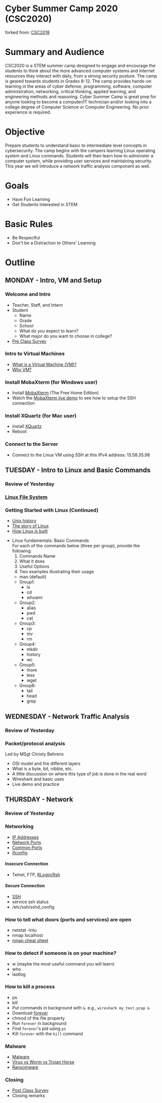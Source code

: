 Cyber Summer Camp 2020 (CSC2020)
======================
forked from: [CSC2018](https://github.com/camel-clarkson/CSC/tree/CSC2018)

# Summary and Audience
CSC2020 is a STEM summer camp designed to engage and encourage the students to think about the more advanced computer systems and internet resources they interact with daily, from a strong security posture. The camp is geared towards students in Grades 8-12. The camp provides hands-on learning in the areas of cyber defense, programming, software, computer administration, networking, critical thinking, applied learning, and engineering methods and reasoning. Cyber Summer Camp is great prep for anyone looking to become a computer/IT technician and/or looking into a college degree of Computer Science or Computer Engineering. No prior experience is required.

# Objective
Prepare students to understand basic to intermediate level concepts in cybersecurity. The camp begins with the campers learning Linux operating system and Linux commands. Students will then learn how to administer a computer system, while providing user services and maintaining security. This year we will introduce a network traffic analysis component as well.

# Goals
- Have Fun Learning
- Get Students Interested in STEM

# Basic Rules
- Be Respectful
- Don't be a Distraction to Others' Learning

# Outline

## MONDAY - Intro, VM and Setup
### Welcome and Intro
  - Teacher, Staff, and Intern
  - Student
    - Name
    - Grade
    - School
    - What do you expect to learn?
    - What major do you want to choose in college?
- [Pre Class Survey](https://forms.gle/UuWWRZpoXp9gY2VA6)

### Intro to Virtual Machines
  - [What is a Virtual Machine (VM)?](https://www.youtube.com/watch?v=yIVXjl4SwVo)
  - [Why VM?](https://www.linkedin.com/learning/learning-vmware-vsphere-6-5/why-virtual-machines)
  <!---
  - Install [PUTTY](https://www.putty.org/) (if using Windows)
  - Connect to Linux Virtual Machine on Amazon Web Services (AWS) using SSH
  -->
  
<!---
  - If you want to install your own Linux Virtual Machine, here are a couple of reference links:
     - [Reference Tutorial 1](https://www.lifewire.com/run-ubuntu-within-windows-virtualbox-2202098)
     - [Reference Tutorial 2](https://askubuntu.com/questions/142549/how-to-install-ubuntu-on-virtualbox)
-->

### Install MobaXterm (for Windows user)
- Install [MobaXterm](https://mobaxterm.mobatek.net/download.html) (The Free Home Edition) 
- Watch the [MobaXterm live demo](https://mobaxterm.mobatek.net/demo.html) to see how to setup the SSH connection

### Install XQuartz (for Mac user)
- Install [XQuartz](https://www.xquartz.org/)
- Reboot

### Connect to the Server
- Connect to the Linux VM using SSH at this IPv4 address: 13.58.35.98

<!---
### Game Time: [The Command Line Murders](https://github.com/veltman/clmystery.git)
-->

## TUESDAY - Intro to Linux and Basic Commands

### Review of Yesterday

### [Linux File System](https://www.youtube.com/watch?v=HIXzJ3Rz9po)

### Getting Started with Linux (Continued)
- [Unix history](https://youtu.be/7FjX7r5icV8)
- [The story of Linux](https://youtu.be/5ocq6_3-nEw)
- [How Linux is built](https://youtu.be/yVpbFMhOAwE)
<!---
- What happens when you press Power - [Boot Process](https://youtu.be/RgLMBXg5b9I)
- [Linux Boot Process](https://www.thegeekstuff.com/2011/02/linux-boot-process)
-->

- Linux fundamentals: Basic Commands\
  For each of the commands below (three per group), provide the following:
   1. Commands Name
   2. What it does
   3. Useful Options
   4. Two examples illustrating their usage
    - man (default)
    - Group1:
      - ls
      - cd
      - whoami
    - Group2:
      - alias
      - pwd
      - cat
    - Group3:
      - cp
      - mv
      - rm
    - Group4:
      - mkdir
      - history
      - wc
    - Group5:
      - more
      - less
      - wget
    - Group6:
      - tail
      - head
      - grep
<!--
### [Sudo](https://www.youtube.com/watch?v=imnEUvvDxc4)
-->

<!--
### Installing Software/Packages
- [apt-get](https://youtu.be/EJgXqQvqaIM)
- Update & Upgrade
- Install & Unistall
- Look at all Packages in Software Manager
-
### Users/Groups
- [adduser/group](https://www.youtube.com/watch?v=-OzmiIPOTxI)
- Add a user to your machine
  - username = student ; pw = student
  - giving sudo access to the user you created
- Passwords (strong passwords are IMPORTANT!)
- Permissions (root vs normal user)
- deluser
- Exercise - Can you add, then delete a user?
-->

<!--### Fun exercise (Which group can remote log in first)-->

## WEDNESDAY - Network Traffic Analysis

### Review of Yesterday

### Packet/protocol analysis 
Led by MSgt Christy Behrens
- OSI model and the different layers
- What is a byte, bit, nibble, etc.
- A little discussion on where this type of job is done in the real word
- Wireshark and basic uses
- Live demo and practice

## THURSDAY - Network 

### Review of Yesterday

### Networking
- [IP Addresses](https://youtu.be/7_-qWlvQQtY)
- [Network Ports](https://youtu.be/uMwzsh_Dd9Y)
- [Common Ports](http://www.meridianoutpost.com/resources/articles/well-known-tcpip-ports.php)
- [ifconfig](https://goinbigdata.com/demystifying-ifconfig-and-network-interfaces-in-linux/)

<!--  
### [Remote Administration](https://www.youtube.com/watch?v=o-W_mDGX1bY)
-->

#### Insecure Connection
- Telnet, FTP, [RLogin/Rsh](https://sourcedaddy.com/networking/rlogin-rsh-and-rcp.html)

#### Secure Connection
- [SSH](https://youtu.be/v_cVEpESG3g) 
- service ssh status
- /etc/ssh/sshd\_config
<!--  
- [SSH Install](https://youtu.be/0KXZ6GnVza8)
- [SSH Keys](https://www.youtube.com/watch?v=EuIYabZS3ow)
- SSH into partner's machine with previously created account
-->

### How to tell what doors (ports and services) are open
- netstat -lntu
- nmap localhost
- [nmap cheat sheet](https://hackertarget.com/nmap-cheatsheet-a-quick-reference-guide/)

### How to detect if someone is on your machine?
- w (maybe the most useful command you will learn)
- who
- lastlog

### How to kill a process
- ps
- kill
- Put commands in background with `&`. e.g., `wireshark my_test.pcap &`
- Download [forever](https://github.com/camel-clarkson/CSC/blob/CSC2020/script/forever)
- chmod of the file property
- Run `forever` in background
- Find `forever`'s pid using `ps`
- Kill `forever` with the `kill` command
<!--
- pkill -KILL/STOP -u username
- Lock account - passwd -l username
-->

### Malware
<!--
- [Malware](https://www.youtube.com/watch?v=afzkoB_lYNk)
-->
- [Malware](https://youtu.be/juw6sPEGuEk)
- [Virus vs Worm vs Trojan Horse](https://youtu.be/y8a3QoTg4VQ)
- [Ransomware](https://www.youtube.com/watch?v=nNNDrS6-5Vg)

<!--### Services
- start, stop, restart
- /etc/init.d`
-->
<!--
### Intro to Scripts
- changeSSHPort.sh
setSSHBanner.sh - Banner - /etc/issue.net n
- setHTML.sh
getFailLog.sh - Logging Fails - /var/log/auth.log -->

<!--
### Node.js
- Read the following Node.js tutorials: [tutorial 1](https://www.guru99.com/node-js-express.html) and [tutorial 2](https://medium.com/@adnanrahic/hello-world-app-with-node-js-and-express-c1eb7cfa8a30)
- Make directory `public/views`
- Then create `public/views/index.html` [example index.html](https://gist.github.com/nfarring/1113292). This will be what you see when you land on the webpage
- [Intro to HTML](https://youtu.be/jVMKUyBXiiY)
- Customize your index.html to include your name somewhere on the page
- Install the express package with `npm install express`
- Create `app.js` in your project directory
- The insturctors will provide you with the port to run your server on, E.g., port 8000
- Add the following code to have the server serve your index.html to the client when they load the page
```js
// Handle request to serve main file
app.get('/', function(req, res) {
	// __dirname is the working directory of the project
	res.sendFile(__dirname + '/public/views/index.html');
});

// allow the server to serve content from public directory
app.use(express.static('public'));
```
- Run the server in the background using the command `node`
- Launch firefox and navigate to localhost:your-port-here
- Ensure that you see your web page
- Kill the node server using the `kill` command
-->

<!--
### Intro to Bash Scripting
- Create script to launch node sever in the background
- Create script to kill the node server **you** launched
- Hint, what does the following command do? `ps aux | grep -E "$me.*[0-9][[:space:]]+node app.js" | tr -s ' '| cut -d ' ' -f 2` How does it work?
-->

<!--### Firewalls
- [UFW](https://www.youtube.com/watch?v=cscIe9fYKMU)
- Practice denying your partner through both port and IP addr.
-->

### Closing
- [Post Class Survey](https://forms.gle/i3LoSjwZvFU1KZAZA)
- Closing remarks
